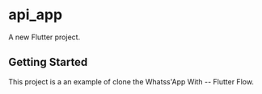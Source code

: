 # api_app

A new Flutter project.

## Getting Started

This project is a an example of clone the Whatss'App With -- Flutter Flow.
